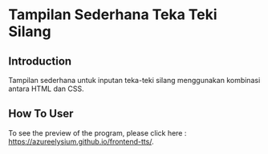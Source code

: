 # Tampilan Sederhana Teka Teki Silang

## Introduction
Tampilan sederhana untuk inputan teka-teki silang menggunakan kombinasi antara HTML dan CSS.

## How To User
To see the preview of the program, please click here : https://azureelysium.github.io/frontend-tts/.
